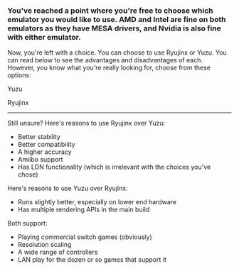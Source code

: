 ### You've reached a point where you're free to choose which emulator you would like to use. AMD and Intel are fine on both emulators as they have MESA drivers, and Nvidia is also fine with either emulator.

Now, you're left with a choice. You can choose to use Ryujinx or Yuzu. You can read below to see the advantages and disadvantages of each. However, you know what you're really looking for, choose from these options:

Yuzu

Ryujinx

* * *

Still unsure? Here's reasons to use Ryujinx over Yuzu:
- Better stability
- Better compatibility
- A higher accuracy
- Amiibo support
- Has LDN functionality (which is irrelevant with the choices you've chose)

Here's reasons to use Yuzu over Ryujinx: 
- Runs slightly better, especially on lower end hardware
- Has multiple rendering APIs in the main build

Both support:
- Playing commercial switch games (obviously)
- Resolution scaling
- A wide range of controllers
- LAN play for the dozen or so games that support it
